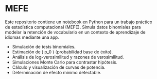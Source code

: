 # MEFE
Este repositorio contiene un notebook en Python para un trabajo práctico de estadística computacional (MEFE).   Simula datos binomiales para modelar la retención de vocabulario en un contexto de aprendizaje de idiomas mediante una app.

- Simulación de tests binomiales.
- Estimación de \( p_0 \) (probabilidad base de éxito).
- Análisis de log-verosimilitud y razones de verosimilitud.
- Simulaciones Monte Carlo para contrastar hipótesis.
- Cálculo y visualización de curvas de potencia.
- Determinación de efecto mínimo detectable.

